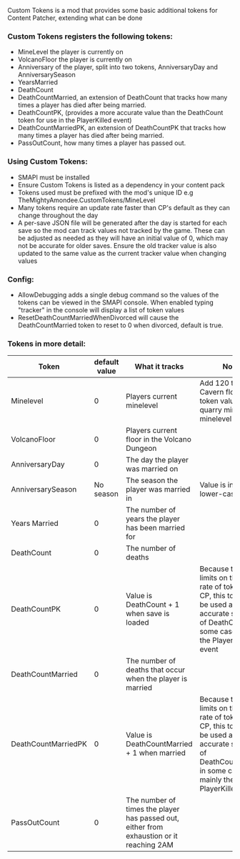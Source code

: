 
Custom Tokens is a mod that provides some basic additional tokens for Content Patcher, extending what can be done

### Custom Tokens registers the following tokens:
- MineLevel the player is currently on
- VolcanoFloor the player is currently on
- Anniversary of the player, split into two tokens, AnniversaryDay and AnniversarySeason
- YearsMarried
- DeathCount
- DeathCountMarried, an extension of DeathCount that tracks how many times a player has died after being married.
- DeathCountPK, (provides a more accurate value than the DeathCount token for use in the PlayerKilled event)
- DeathCountMarriedPK, an extension of DeathCountPK that tracks how many times a player has died after being married.
- PassOutCount, how many times a player has passed out.

### Using Custom Tokens:
- SMAPI must be installed
- Ensure Custom Tokens is listed as a dependency in your content pack
- Tokens used must be prefixed with the mod's unique ID e.g TheMightyAmondee.CustomTokens/MineLevel
- Many tokens require an update rate faster than CP's default as they can change throughout the day
- A per-save JSON file will be generated after the day is started for each save so the mod can track values not tracked by the game. These can be adjusted as needed as they will have an initial value of 0, which may not be accurate for older saves. Ensure the old tracker value is also updated to the same value as the current tracker value when changing values


### Config:
- AllowDebugging adds a single debug command so the values of the tokens can be viewed in the SMAPI console. When enabled typing "tracker" in the console will display a list of token values
- ResetDeathCountMarriedWhenDivorced will cause the DeathCountMarried token to reset to 0 when divorced, default is true.

### Tokens in more detail:
Token | default value | What it tracks | Notes
----- | ------------- | -------------- | --------
Minelevel | 0 | Players current minelevel | Add 120 to Skull Cavern floors for token value. The quarry mine has a minelevel of 77377
VolcanoFloor | 0 | Players current floor in the Volcano Dungeon
AnniversaryDay | 0 | The day the player was married on
AnniversarySeason | No season | The season the player was married in | Value is in all lower-case
Years Married | 0 | The number of years the player has been married for
DeathCount | 0 | The number of deaths
DeathCountPK | 0 | Value is DeathCount + 1 when save is loaded |Because there are limits on the update rate of tokens in CP, this token can be used as a more accurate snapshot of DeathCount in some cases, mainly the PlayerKilled event
DeathCountMarried | 0 | The number of deaths that occur when the player is married
DeathCountMarriedPK | 0 | Value is DeathCountMarried + 1 when married |Because there are limits on the update rate of tokens in CP, this token can be used as a more accurate snapshot of DeathCountMarried in some cases, mainly the PlayerKilled event
PassOutCount | 0 | The number of times the player has passed out, either from exhaustion or it reaching 2AM

